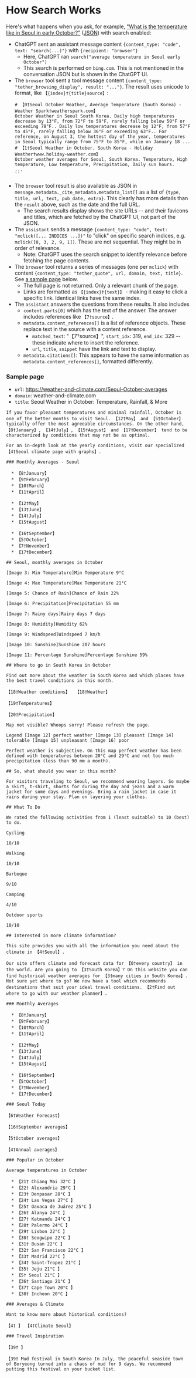 # How Search Works

Here's what happens when you ask, for example, ["What is the temperature like in Seoul in early October?"](https://chatgpt.com/share/67504282-e08c-800c-9585-925664ff85b5)
([JSON](./samples/seoul-weather-early-october.json)) with search enabled:

- ChatGPT sent an assistant message content `{content_type: "code", text: "search(...)"}` with `{recipient: "browser"}`
  - Here, ChatGPT ran `search("average temperature in Seoul early October")`
  - This search is performed on `bing.com`. This is not mentioned in the conversation JSON but is shown in the ChatGPT UI.
- The `browser` tool sent a tool message content `{content_type: "tether_browsing_display", result: "..."}`. The result uses unicode to format, like `【{index}†{title}source】`:
  ```
  # 【0†Seoul October Weather, Average Temperature (South Korea) - Weather Spark†weatherspark.com】
  October Weather in Seoul South Korea. Daily high temperatures decrease by 13°F, from 72°F to 59°F, rarely falling below 50°F or exceeding 78°F.. Daily low temperatures decrease by 12°F, from 57°F to 45°F, rarely falling below 36°F or exceeding 63°F.. For reference, on August 3, the hottest day of the year, temperatures in Seoul typically range from 75°F to 85°F, while on January 18 ...
  # 【1†Seoul Weather in October, South Korea - Holiday Weather†www.holiday-weather.com】
  October weather averages for Seoul, South Korea. Temperature, High temperature, Low temperature, Precipitation, Daily sun hours.
  ...
  ``
  ```
- The `browser` tool result is also available as JSON in `message.metadata._cite_metadata.metadata_list[]` as a list of `{type, title, url, text, pub_date, extra}`. This clearly has more details than the `result` above, such as the date and the full URL.
  - The search results display shows the site URLs -- and their favicons and titles, which are fetched by the ChatGPT UI, not part of the JSON.
- The `assistant` sends a message `{content_type: "code", text: "mclick([... INDICES ...])"` to "click" on specific search indices, e.g. `mclick([0, 3, 2, 9, 1])`. These are not sequential. They might be in order of relevance.
  - Note: ChatGPT uses the search snippet to identify relevance before fetching the page contents.
- The `browser` tool returns a series of messages (one per `mclick`) with content `{content_type: "tether_quote", url, domain, text, title}`. See [a sample page](#sample-page) below.
  - The full page is not returned. Only a relevant chunk of the page.
  - Links are formatted as `【{index}†{text}】` - making it easy to click a specific link. Identical links have the same index.
- The `assistant` answers the questions from these results. It also includes
  - `content.parts[0]` which has the text of the answer. The answer includes references like `【7†source】`.
  - `metadata.content_references[]` is a list of reference objects. These replace text in the source with a content reference.
    - `matched_text`: "【7†source】", `start_idx`: 319, `end_idx`: 329 -- these indicate where to insert the reference.
    - `url`, `title`, `snippet` have the link and text to display.
  - `metadata.citations[]`: This appears to have the same information as `metadata.content_references[]`, formatted differently.

### Sample page

- `url`: https://weather-and-climate.com/Seoul-October-averages
- `domain`: weather-and-climate.com
- `title`: Seoul Weather in October: Temperature, Rainfall, & More

```
If you favor pleasant temperatures and minimal rainfall, October is one of the better months to visit Seoul. 【12†May】 and 【5†October】 typically offer the most agreeable circumstances. On the other hand, 【8†January】, 【14†July】, 【15†August】 and 【17†December】 tend to be characterized by conditions that may not be as optimal.

For an in-depth look at the yearly conditions, visit our specialized 【4†Seoul climate page with graphs】.

### Monthly Averages - Seoul

  * 【8†January】
  * 【9†February】
  * 【10†March】
  * 【11†April】

  * 【12†May】
  * 【13†June】
  * 【14†July】
  * 【15†August】

  * 【16†September】
  * 【5†October】
  * 【7†November】
  * 【17†December】

## Seoul, monthly averages in October

[Image 3: Min Temperature]Min Temperature 9°C  

[Image 4: Max Temperature]Max Temperature 21°C  

[Image 5: Chance of Rain]Chance of Rain 22%  

[Image 6: Precipitation]Precipitation 55 mm  

[Image 7: Rainy days]Rainy days 7 days  

[Image 8: Humidity]Humidity 62%  

[Image 9: Windspeed]Windspeed 7 km/h  

[Image 10: Sunshine]Sunshine 207 hours  

[Image 11: Percentage Sunshine]Percentage Sunshine 59%  

## Where to go in South Korea in October

Find out more about the weather in South Korea and which places have the best travel conditions in this month.

【18†Weather conditions】  【18†Weather】

【19†Temperatures】

【20†Precipitation】

Map not visible? Whoops sorry! Please refresh the page.

Legend [Image 12] perfect weather [Image 13] pleasant [Image 14] tolerable [Image 15] unpleasant [Image 16] poor

Perfect weather is subjective. On this map perfect weather has been defined with temperatures between 20°C and 29°C and not too much precipitation (less than 90 mm a month).

## So, what should you wear in this month?

For visitors traveling to Seoul, we recommend wearing layers. So maybe a skirt, t-shirt, shorts for during the day and jeans and a warm jacket for some days and evenings. Bring a rain jacket in case it rains during your stay. Plan on layering your clothes.

## What To Do

We rated the following activities from 1 (least suitable) to 10 (best) to do.

Cycling

10/10

Walking

10/10

Barbeque

9/10

Camping

4/10

Outdoor sports

10/10

## Interested in more climate information?

This site provides you with all the information you need about the climate in 【4†Seoul】.

Our site offers climate and forecast data for 【0†every country】 in the world. Are you going to 【3†South Korea】? On this website you can find historical weather averages for 【3†many cities in South Korea】. Not sure yet where to go? We now have a tool which recommends destinations that suit your ideal travel conditions. 【2†Find out where to go with our weather planner】.

### Monthly Averages

  * 【8†January】
  * 【9†February】
  * 【10†March】
  * 【11†April】

  * 【12†May】
  * 【13†June】
  * 【14†July】
  * 【15†August】

  * 【16†September】
  * 【5†October】
  * 【7†November】
  * 【17†December】

### Seoul Today

【6†Weather Forecast】

【16†September averages】

【5†October averages】

【4†Annual averages】

### Popular in October

Average temperatures in October

  * 【21† Chiang Mai 32°C 】
  * 【22† Alexandria 29°C 】
  * 【23† Denpasar 28°C 】
  * 【24† Las Vegas 27°C 】
  * 【25† Oaxaca de Juárez 25°C 】
  * 【26† Alanya 24°C 】
  * 【27† Katmandu 24°C 】
  * 【28† Palermo 24°C 】
  * 【29† Lisbon 22°C 】
  * 【30† Seogwipo 22°C 】
  * 【31† Busan 22°C 】
  * 【32† San Francisco 22°C 】
  * 【33† Madrid 22°C 】
  * 【34† Saint-Tropez 21°C 】
  * 【35† Jeju 21°C 】
  * 【5† Seoul 21°C 】
  * 【36† Santiago 21°C 】
  * 【37† Cape Town 20°C 】
  * 【38† Incheon 20°C 】

### Averages & Climate

Want to know more about historical conditions?

【4† 】 【4†Climate Seoul】

### Travel Inspiration

【39† 】

【39† Mud festival in South Korea In July, the peaceful seaside town of Boryeong turned into a chaos of mud for 9 days. We recommend putting this festival on your bucket list.
```
